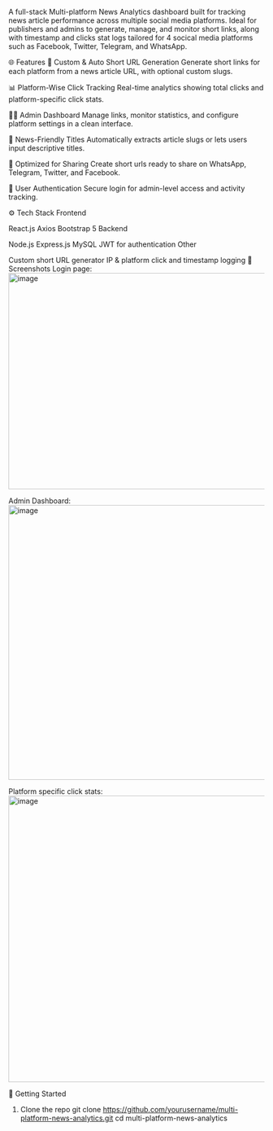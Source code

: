 A full-stack Multi-platform News Analytics dashboard built for tracking news article performance across multiple social media platforms. Ideal for publishers and admins to generate, manage, and monitor short links, along with timestamp and clicks stat logs tailored for 4 socical media platforms such as Facebook, Twitter, Telegram, and WhatsApp.

🌐 Features
🔗 Custom & Auto Short URL Generation
Generate short links for each platform from a news article URL, with optional custom slugs.

📊 Platform-Wise Click Tracking
Real-time analytics showing total clicks and platform-specific click stats.

🧑‍💻 Admin Dashboard
Manage links, monitor statistics, and configure platform settings in a clean interface.

📰 News-Friendly Titles
Automatically extracts article slugs or lets users input descriptive titles.

📱 Optimized for Sharing
Create short urls ready to share on WhatsApp, Telegram, Twitter, and Facebook.

🔐 User Authentication
Secure login for admin-level access and activity tracking.

⚙️ Tech Stack
Frontend

React.js
Axios
Bootstrap 5
Backend

Node.js
Express.js
MySQL
JWT for authentication
Other

Custom short URL generator
IP & platform click and timestamp logging
📸 Screenshots
Login page: 
<img width="809" height="425" alt="image" src="https://github.com/user-attachments/assets/9c700a2d-5640-48fd-a1e2-9b5653c556fe" />


Admin Dashboard:
<img width="802" height="540" alt="image" src="https://github.com/user-attachments/assets/7f89b5f7-5485-4aab-8536-712cce8f074b" />


Platform specific click stats:
<img width="831" height="563" alt="image" src="https://github.com/user-attachments/assets/eacf4bb6-a01b-44c8-8da3-de3f63fe93b3" />


🚀 Getting Started
1. Clone the repo
git clone https://github.com/yourusername/multi-platform-news-analytics.git
cd multi-platform-news-analytics

